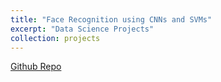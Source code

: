 ```yaml
---
title: "Face Recognition using CNNs and SVMs"
excerpt: "Data Science Projects"
collection: projects
---
```


[Github Repo](https://github.com/qisuqi/face-recognition-using-cnns-and-svms)
